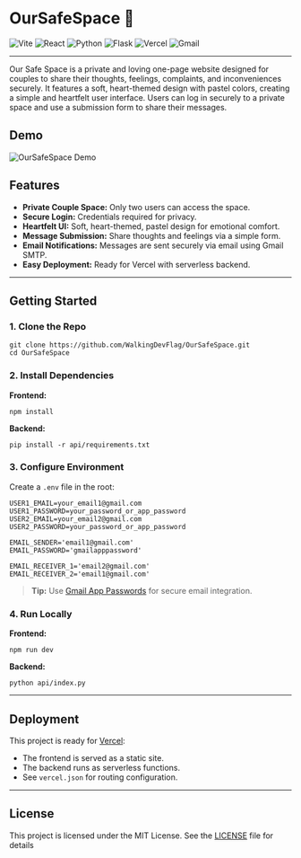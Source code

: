 # OurSafeSpace 💖

![Vite](https://img.shields.io/badge/Vite-646CFF?logo=vite&logoColor=white&style=flat)
![React](https://img.shields.io/badge/React-61DAFB?logo=react&logoColor=white&style=flat)
![Python](https://img.shields.io/badge/Python-3776AB?logo=python&logoColor=white&style=flat)
![Flask](https://img.shields.io/badge/Flask-000000?logo=flask&logoColor=white&style=flat)
![Vercel](https://img.shields.io/badge/Vercel-000000?logo=vercel&logoColor=white&style=flat)
![Gmail](https://img.shields.io/badge/Gmail-EA4335?logo=gmail&logoColor=white&style=flat)

---

Our Safe Space is a private and loving one-page website designed for couples to share their thoughts, feelings, complaints, and inconveniences securely. It features a soft, heart-themed design with pastel colors, creating a simple and heartfelt user interface. Users can log in securely to a private space and use a submission form to share their messages.

## Demo

![OurSafeSpace Demo](assets/demo.gif)

## Features

- **Private Couple Space:** Only two users can access the space.
- **Secure Login:** Credentials required for privacy.
- **Heartfelt UI:** Soft, heart-themed, pastel design for emotional comfort.
- **Message Submission:** Share thoughts and feelings via a simple form.
- **Email Notifications:** Messages are sent securely via email using Gmail SMTP.
- **Easy Deployment:** Ready for Vercel with serverless backend.

---

## Getting Started

### 1. Clone the Repo

```
git clone https://github.com/WalkingDevFlag/OurSafeSpace.git
cd OurSafeSpace
```

### 2. Install Dependencies

**Frontend:**
```
npm install
```

**Backend:**
```
pip install -r api/requirements.txt
```

### 3. Configure Environment

Create a `.env` file in the root:

```
USER1_EMAIL=your_email1@gmail.com
USER1_PASSWORD=your_password_or_app_password
USER2_EMAIL=your_email2@gmail.com
USER2_PASSWORD=your_password_or_app_password

EMAIL_SENDER='email1@gmail.com'
EMAIL_PASSWORD='gmailapppassword'

EMAIL_RECEIVER_1='email2@gmail.com'
EMAIL_RECEIVER_2='email1@gmail.com'
```

> **Tip:** Use [Gmail App Passwords](https://support.google.com/accounts/answer/185833) for secure email integration.

### 4. Run Locally

**Frontend:**
```
npm run dev
```
**Backend:**
```
python api/index.py
```

---

## Deployment

This project is ready for [Vercel](https://vercel.com/):

- The frontend is served as a static site.
- The backend runs as serverless functions.
- See `vercel.json` for routing configuration.

---

## License

This project is licensed under the MIT License. See the [LICENSE](LICENSE.md) file for details
